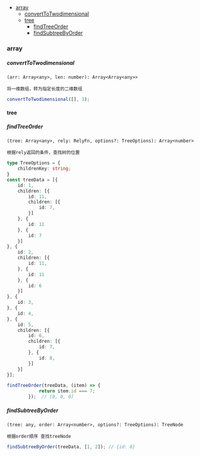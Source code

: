 <!-- START doctoc generated TOC please keep comment here to allow auto update -->
<!-- DON'T EDIT THIS SECTION, INSTEAD RE-RUN doctoc TO UPDATE -->


- [array](#array)
    - [convertToTwodimensional](#converttotwodimensional)
  - [tree](#tree)
    - [findTreeOrder](#findtreeorder)
    - [findSubtreeByOrder](#findsubtreebyorder)

<!-- END doctoc generated TOC please keep comment here to allow auto update -->



### array

##### convertToTwodimensional 

``(arr: Array<any>, len: number): Array<Array<any>>``

`将一维数组，转为指定长度的二维数组`

```typescript
convertToTwodimensional([], 1);
```

#### tree

##### findTreeOrder

`(tree: Array<any>, rely: RelyFn, options?: TreeOptions): Array<number>`

`根据rely返回的条件，查找树的位置`

```typescript
type TreeOptions = {
	childrenKey: string;
}
const treeData = [{
	id: 1,
	children: [{
		id: 11,
		children: [{
			id: 7,
		}]
	}, {
		id: 11
	}, {
		id: 7
	}]
}, {
	id: 2,
	children: [{
		id: 11,
	}, {
		id: 11
	}, {
		id: 6
	}]
}, {
	id: 3,
}, {
	id: 4,
}, {
	id: 5,
	children: [{
		id: 6,
		children: [{
			id: 7,
		}, {
			id: 8,
		}]
	}]
}];

findTreeOrder(treeData, (item) => {
			return item.id === 7;
		});  // [0, 0, 0]
```

##### findSubtreeByOrder

`(tree: any, order: Array<number>, options?: TreeOptions): TreeNode`

`根据order顺序 查找treeNode`

```typescript
findSubtreeByOrder(treeData, [1, 2]); // {id: 6}
```


